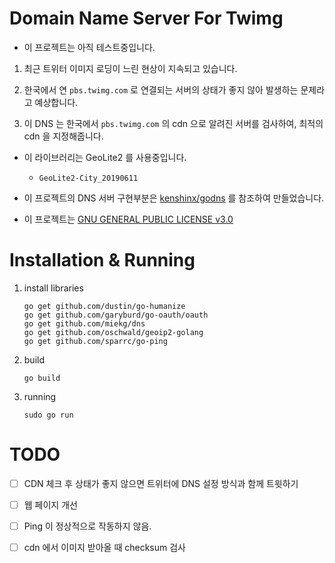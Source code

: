 # Domain Name Server For Twimg

- 이 프로젝트는 아직 테스트중입니다.

1. 최근 트위터 이미지 로딩이 느린 현상이 지속되고 있습니다.

2. 한국에서 연 `pbs.twimg.com` 로 연결되는 서버의 상태가 좋지 않아 발생하는 문제라고 예상합니다.

3. 이 DNS 는 한국에서 `pbs.twimg.com` 의 cdn 으로 알려진 서버를 검사하여, 최적의 cdn 을 지정해줍니다.


- 이 라이브러리는 GeoLite2 를 사용중입니다.
	- `GeoLite2-City_20190611`

- 이 프로젝트의 DNS 서버 구현부분은 [kenshinx/godns](https://github.com/kenshinx/godns) 를 참조하여 만들었습니다.

- 이 프로젝트는 [GNU GENERAL PUBLIC LICENSE v3.0](LISENCE)

# Installation & Running

1. install libraries
	```
	go get github.com/dustin/go-humanize
	go get github.com/garyburd/go-oauth/oauth
	go get github.com/miekg/dns
	go get github.com/oschwald/geoip2-golang
	go get github.com/sparrc/go-ping
	```

2. build
	```
	go build
	```

3. running
	```
	sudo go run
	```

# TODO

- [ ] CDN 체크 후 상태가 좋지 않으면 트위터에 DNS 설정 방식과 함께 트윗하기

- [ ] 웹 페이지 개선

- [ ] Ping 이 정상적으로 작동하지 않음.

- [ ] cdn 에서 이미지 받아올 때 checksum 검사
